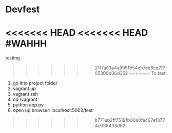 # Devfest

<<<<<<< HEAD
<<<<<<< HEAD
#WAHHH
=======

testing
>>>>>>> 2117ae3a4a995f954eb7ee9ce7f705306d36d352
=======
To test:
1. go into project folder
2. vagrant up
3. vagrant ssh
4. cd /vagrant
5. python app.py
6. open up browser: localhost:5002/test
>>>>>>> b771eb2ff7519fb00a0fec67ef3774c038433d82
